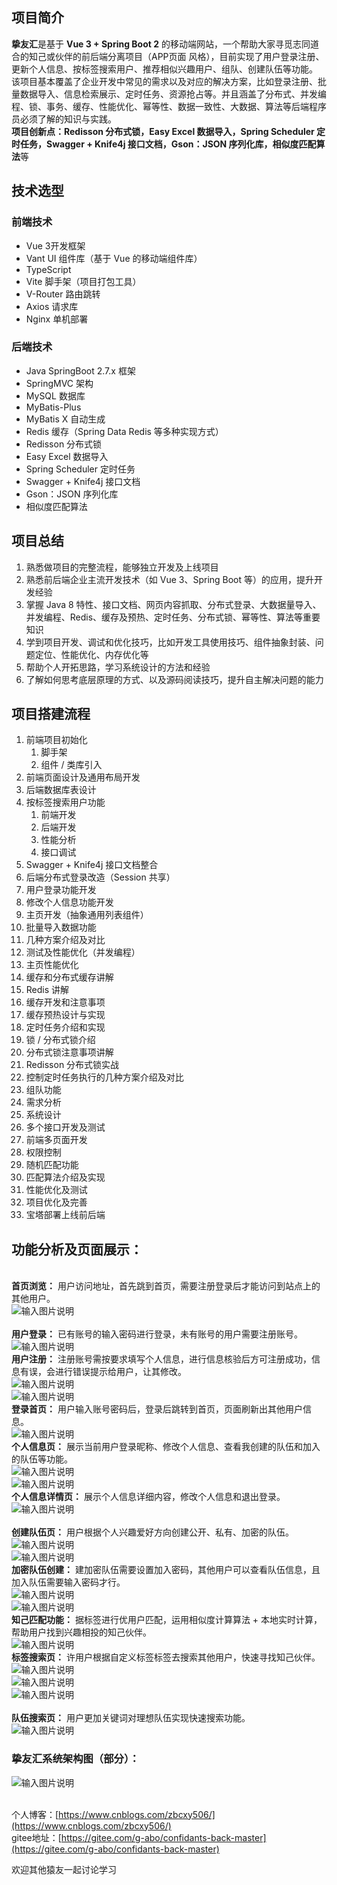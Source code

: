 <a name="iekIV"></a>
## 项目简介
**挚友汇**是基于 **Vue 3 + Spring Boot 2** 的移动端网站，一个帮助大家寻觅志同道合的知己或伙伴的前后端分离项目（APP页面 风格），目前实现了用户登录注册、更新个人信息、按标签搜索用户、推荐相似兴趣用户、组队、创建队伍等功能。<br />	该项目基本覆盖了企业开发中常见的需求以及对应的解决方案，比如登录注册、批量数据导入、信息检索展示、定时任务、资源抢占等。并且涵盖了分布式、并发编程、锁、事务、缓存、性能优化、幂等性、数据一致性、大数据、算法等后端程序员必须了解的知识与实践。<br />**项目创新点：Redisson 分布式锁，Easy Excel 数据导入，Spring Scheduler 定时任务，Swagger + Knife4j 接口文档，Gson：JSON 序列化库，相似度匹配算法**等
<a name="i66Cw"></a>
## 技术选型
<a name="Twzy1"></a>
### 前端技术

- Vue 3开发框架
- Vant UI 组件库（基于 Vue 的移动端组件库）
- TypeScript
- Vite 脚手架（项目打包工具）
- V-Router 路由跳转
- Axios 请求库
- Nginx 单机部署
<a name="GCLxM"></a>
### 后端技术

- Java SpringBoot 2.7.x 框架
- SpringMVC 架构
- MySQL 数据库
- MyBatis-Plus
- MyBatis X 自动生成
- Redis 缓存（Spring Data Redis 等多种实现方式）
- Redisson 分布式锁
- Easy Excel 数据导入
- Spring Scheduler 定时任务
- Swagger + Knife4j 接口文档
- Gson：JSON 序列化库
- 相似度匹配算法
<a name="DMdTq"></a>
## 项目总结

1. 熟悉做项目的完整流程，能够独立开发及上线项目
2. 熟悉前后端企业主流开发技术（如 Vue 3、Spring Boot 等）的应用，提升开发经验
3. 掌握 Java 8 特性、接口文档、网页内容抓取、分布式登录、大数据量导入、并发编程、Redis、缓存及预热、定时任务、分布式锁、幂等性、算法等重要知识
4. 学到项目开发、调试和优化技巧，比如开发工具使用技巧、组件抽象封装、问题定位、性能优化、内存优化等
5. 帮助个人开拓思路，学习系统设计的方法和经验
6. 了解如何思考底层原理的方式、以及源码阅读技巧，提升自主解决问题的能力
<a name="AI6qG"></a>
## 项目搭建流程

1. 前端项目初始化 
   1. 脚手架
   2. 组件 / 类库引入
2. 前端页面设计及通用布局开发
3. 后端数据库表设计
4. 按标签搜索用户功能 
   1. 前端开发
   2. 后端开发
   3. 性能分析
   4. 接口调试
5. Swagger + Knife4j 接口文档整合
6. 后端分布式登录改造（Session 共享）
7. 用户登录功能开发
8. 修改个人信息功能开发
9. 主页开发（抽象通用列表组件）
10. 批量导入数据功能 
   1. 几种方案介绍及对比
   2. 测试及性能优化（并发编程）
11. 主页性能优化 
   1. 缓存和分布式缓存讲解
   2. Redis 讲解
   3. 缓存开发和注意事项
   4. 缓存预热设计与实现
   5. 定时任务介绍和实现
   6. 锁 / 分布式锁介绍
   7. 分布式锁注意事项讲解
   8. Redisson 分布式锁实战
   9. 控制定时任务执行的几种方案介绍及对比
12. 组队功能 
   1. 需求分析
   2. 系统设计
   3. 多个接口开发及测试
   4. 前端多页面开发
   5. 权限控制
13. 随机匹配功能 
   1. 匹配算法介绍及实现
   2. 性能优化及测试
14. 项目优化及完善
15. 宝塔部署上线前后端
<a name="ZWu3y"></a>
## 功能分析及页面展示：
<br /> **首页浏览：** 用户访问地址，首先跳到首页，需要注册登录后才能访问到站点上的其他用户。<br />
![输入图片说明](picture/01-%E9%A6%96%E9%A1%B5.png)<br />
<br /> **用户登录：** 已有账号的输入密码进行登录，未有账号的用户需要注册账号。<br />
![输入图片说明](picture/02-%E7%99%BB%E5%BD%95%E9%A1%B5.png)
<br /> **用户注册：** 注册账号需按要求填写个人信息，进行信息核验后方可注册成功，信息有误，会进行错误提示给用户，让其修改。<br />
![输入图片说明](picture/03-%E6%B3%A8%E5%86%8C%E9%A1%B5.png)<br />
![输入图片说明](picture/04-%E6%96%B0%E7%94%A8%E6%88%B7%E6%B3%A8%E5%86%8C.png)
<br /> **登录首页：** 用户输入账号密码后，登录后跳转到首页，页面刷新出其他用户信息。<br />
![输入图片说明](picture/05-%E7%99%BB%E5%BD%95%E9%A6%96%E9%A1%B5.png)
<br /> **个人信息页：** 展示当前用户登录昵称、修改个人信息、查看我创建的队伍和加入的队伍等功能。<br />
![输入图片说明](picture/06-%E9%98%9F%E4%BC%8D%E9%A1%B5.png)<br />
![输入图片说明](picture/07-%E4%B8%AA%E4%BA%BA%E4%BF%A1%E6%81%AF%E9%A1%B5.png)
<br /> **个人信息详情页：** 展示个人信息详细内容，修改个人信息和退出登录。<br />
![输入图片说明](picture/08-%E4%B8%AA%E4%BA%BA%E4%BF%A1%E6%81%AF%E8%AF%A6%E7%BB%86%E9%A1%B5.png)<br />
<br /> **创建队伍页：** 用户根据个人兴趣爱好方向创建公开、私有、加密的队伍。<br />
![输入图片说明](picture/09-%E5%88%9B%E5%BB%BA%E9%98%9F%E4%BC%8D%E9%A1%B5.png)<br />
![输入图片说明](picture/10-%E5%88%9B%E5%BB%BA%E9%98%9F%E4%BC%8D1.png)
<br />**加密队伍创建：** 建加密队伍需要设置加入密码，其他用户可以查看队伍信息，且加入队伍需要输入密码才行。<br />
![输入图片说明](picture/17-%E5%8A%A0%E5%AF%86%E9%98%9F%E4%BC%8D%E5%88%9B%E5%BB%BA.png)<br />
![输入图片说明](picture/18%E5%8A%A0%E5%AF%86%E9%98%9F%E4%BC%8D%E5%B1%95%E7%A4%BA.png)
<br />**知己匹配功能：** 据标签进行优用户匹配，运用相似度计算算法 + 本地实时计算，帮助用户找到兴趣相投的知己伙伴。<br />
![输入图片说明](picture/12-%E7%9F%A5%E5%B7%B1%E5%8C%B9%E9%85%8D%E7%AE%97%E6%B3%95.png)
<br />**标签搜索页：** 许用户根据自定义标签标签去搜索其他用户，快速寻找知己伙伴。<br />
![输入图片说明](picture/13-%E7%9F%A5%E5%B7%B1%E9%A1%B5.png)<br />
![输入图片说明](picture/14-%E6%A0%B9%E6%8D%AE%E6%A0%87%E7%AD%BE%E5%AF%BB%E6%89%BE.png)<br />
![输入图片说明](picture/15-%E5%AF%BB%E6%89%BE%E7%BB%93%E6%9E%9C.png)<br />
<br />**队伍搜索页：** 用户更加关键词对理想队伍实现快速搜索功能。<br />
![输入图片说明](picture/16-%E6%A0%B9%E6%8D%AE%E5%85%B3%E9%94%AE%E8%AF%8D%E5%AF%BB%E6%89%BE%E9%98%9F%E4%BC%8D.png)<br />
<a name="qkqKP"></a>
### 挚友汇系统架构图（部分）：
![输入图片说明](picture/20-%E6%9E%B6%E6%9E%84%E5%9B%BE.png)

<br />个人博客：[https://www.cnblogs.com/zbcxy506/](https://www.cnblogs.com/zbcxy506/)<br />gitee地址：[https://gitee.com/g-abo/confidants-back-master](https://gitee.com/g-abo/confidants-back-master)

欢迎其他猿友一起讨论学习
